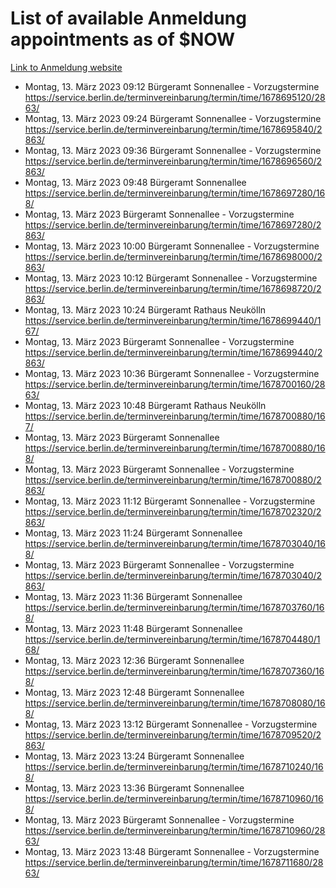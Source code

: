 # List of available Anmeldung appointments as of $NOW
[Link to Anmeldung website](https://service.berlin.de/terminvereinbarung/termin/tag.php?termin=1&anliegen[]=120686&dienstleisterlist=122210,122217,327316,122219,327312,122227,327314,122231,327346,122243,327348,122254,122252,329742,122260,329745,122262,329748,122271,327278,122273,327274,122277,327276,330436,122280,327294,122282,327290,122284,327292,122291,327270,122285,327266,122286,327264,122296,327268,150230,329760,122297,327286,122294,327284,122312,329763,122314,329775,122304,327330,122311,327334,122309,327332,317869,122281,327352,122279,329772,122283,122276,327324,122274,327326,122267,329766,122246,327318,122251,327320,122257,327322,122208,327298,122226,327300&herkunft=http%3A%2F%2Fservice.berlin.de%2Fdienstleistung%2F120686%2F)
- Montag, 13. März 2023 09:12 Bürgeramt Sonnenallee - Vorzugstermine https://service.berlin.de/terminvereinbarung/termin/time/1678695120/2863/
- Montag, 13. März 2023 09:24 Bürgeramt Sonnenallee - Vorzugstermine https://service.berlin.de/terminvereinbarung/termin/time/1678695840/2863/
- Montag, 13. März 2023 09:36 Bürgeramt Sonnenallee - Vorzugstermine https://service.berlin.de/terminvereinbarung/termin/time/1678696560/2863/
- Montag, 13. März 2023 09:48 Bürgeramt Sonnenallee https://service.berlin.de/terminvereinbarung/termin/time/1678697280/168/
- Montag, 13. März 2023  Bürgeramt Sonnenallee - Vorzugstermine https://service.berlin.de/terminvereinbarung/termin/time/1678697280/2863/
- Montag, 13. März 2023 10:00 Bürgeramt Sonnenallee - Vorzugstermine https://service.berlin.de/terminvereinbarung/termin/time/1678698000/2863/
- Montag, 13. März 2023 10:12 Bürgeramt Sonnenallee - Vorzugstermine https://service.berlin.de/terminvereinbarung/termin/time/1678698720/2863/
- Montag, 13. März 2023 10:24 Bürgeramt Rathaus Neukölln https://service.berlin.de/terminvereinbarung/termin/time/1678699440/167/
- Montag, 13. März 2023  Bürgeramt Sonnenallee - Vorzugstermine https://service.berlin.de/terminvereinbarung/termin/time/1678699440/2863/
- Montag, 13. März 2023 10:36 Bürgeramt Sonnenallee - Vorzugstermine https://service.berlin.de/terminvereinbarung/termin/time/1678700160/2863/
- Montag, 13. März 2023 10:48 Bürgeramt Rathaus Neukölln https://service.berlin.de/terminvereinbarung/termin/time/1678700880/167/
- Montag, 13. März 2023  Bürgeramt Sonnenallee https://service.berlin.de/terminvereinbarung/termin/time/1678700880/168/
- Montag, 13. März 2023  Bürgeramt Sonnenallee - Vorzugstermine https://service.berlin.de/terminvereinbarung/termin/time/1678700880/2863/
- Montag, 13. März 2023 11:12 Bürgeramt Sonnenallee - Vorzugstermine https://service.berlin.de/terminvereinbarung/termin/time/1678702320/2863/
- Montag, 13. März 2023 11:24 Bürgeramt Sonnenallee https://service.berlin.de/terminvereinbarung/termin/time/1678703040/168/
- Montag, 13. März 2023  Bürgeramt Sonnenallee - Vorzugstermine https://service.berlin.de/terminvereinbarung/termin/time/1678703040/2863/
- Montag, 13. März 2023 11:36 Bürgeramt Sonnenallee https://service.berlin.de/terminvereinbarung/termin/time/1678703760/168/
- Montag, 13. März 2023 11:48 Bürgeramt Sonnenallee https://service.berlin.de/terminvereinbarung/termin/time/1678704480/168/
- Montag, 13. März 2023 12:36 Bürgeramt Sonnenallee https://service.berlin.de/terminvereinbarung/termin/time/1678707360/168/
- Montag, 13. März 2023 12:48 Bürgeramt Sonnenallee https://service.berlin.de/terminvereinbarung/termin/time/1678708080/168/
- Montag, 13. März 2023 13:12 Bürgeramt Sonnenallee - Vorzugstermine https://service.berlin.de/terminvereinbarung/termin/time/1678709520/2863/
- Montag, 13. März 2023 13:24 Bürgeramt Sonnenallee https://service.berlin.de/terminvereinbarung/termin/time/1678710240/168/
- Montag, 13. März 2023 13:36 Bürgeramt Sonnenallee https://service.berlin.de/terminvereinbarung/termin/time/1678710960/168/
- Montag, 13. März 2023  Bürgeramt Sonnenallee - Vorzugstermine https://service.berlin.de/terminvereinbarung/termin/time/1678710960/2863/
- Montag, 13. März 2023 13:48 Bürgeramt Sonnenallee - Vorzugstermine https://service.berlin.de/terminvereinbarung/termin/time/1678711680/2863/
